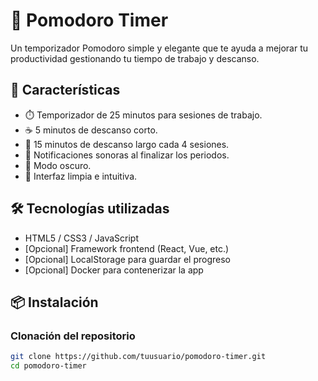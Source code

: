 # 🍅 Pomodoro Timer

Un temporizador Pomodoro simple y elegante que te ayuda a mejorar tu productividad gestionando tu tiempo de trabajo y descanso.

## 🚀 Características

- ⏱️ Temporizador de 25 minutos para sesiones de trabajo.
- ☕ 5 minutos de descanso corto.
- 🛌 15 minutos de descanso largo cada 4 sesiones.
- 🔔 Notificaciones sonoras al finalizar los periodos.
- 🌙 Modo oscuro.
- 🎯 Interfaz limpia e intuitiva.

## 🛠️ Tecnologías utilizadas

- HTML5 / CSS3 / JavaScript
- [Opcional] Framework frontend (React, Vue, etc.)
- [Opcional] LocalStorage para guardar el progreso
- [Opcional] Docker para contenerizar la app

## 📦 Instalación

### Clonación del repositorio

```bash
git clone https://github.com/tuusuario/pomodoro-timer.git
cd pomodoro-timer

